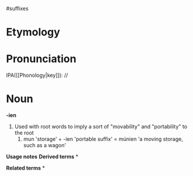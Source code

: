 #suffixes 
# Etymology
# Pronunciation
IPA([[Phonology|key]]): //
# Noun
**-ien**
1. Used with root words to imply a sort of "movability" and "portability" to the root
	1. mun 'storage' + -ien 'portable suffix' = múnien 'a moving storage, such as a wagon'

**Usage notes**
**Derived terms**
* 

**Related terms**
* 